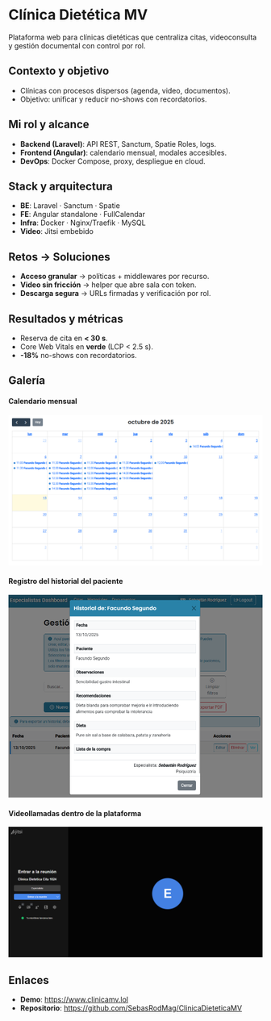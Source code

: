 # Clínica Dietética MV

Plataforma web para clínicas dietéticas que centraliza citas, videoconsulta y gestión documental con control por rol.

## Contexto y objetivo
- Clínicas con procesos dispersos (agenda, video, documentos).
- Objetivo: unificar y reducir no-shows con recordatorios.

## Mi rol y alcance
- **Backend (Laravel)**: API REST, Sanctum, Spatie Roles, logs.
- **Frontend (Angular)**: calendario mensual, modales accesibles.
- **DevOps**: Docker Compose, proxy, despliegue en cloud.

## Stack y arquitectura
- **BE**: Laravel · Sanctum · Spatie
- **FE**: Angular standalone · FullCalendar
- **Infra**: Docker · Nginx/Traefik · MySQL
- **Video**: Jitsi embebido

## Retos → Soluciones
- **Acceso granular** → políticas + middlewares por recurso.
- **Video sin fricción** → helper que abre sala con token.
- **Descarga segura** → URLs firmadas y verificación por rol.

## Resultados y métricas
- Reserva de cita en **< 30 s**.
- Core Web Vitals en **verde** (LCP < 2.5 s).
- **-18%** no-shows con recordatorios.

## Galería
#### Calendario mensual
![Calendario](/assets/proyectos/clinica-mv/calendario.png)
#### Registro del historial del paciente
![Historial](/assets/proyectos/clinica-mv/historiales.png)
#### Videollamadas dentro de la plataforma
![Videollamada](/assets/proyectos/clinica-mv/Videollamada.png)

## Enlaces
- **Demo**: https://www.clinicamv.lol
- **Repositorio**: https://github.com/SebasRodMag/ClinicaDieteticaMV
